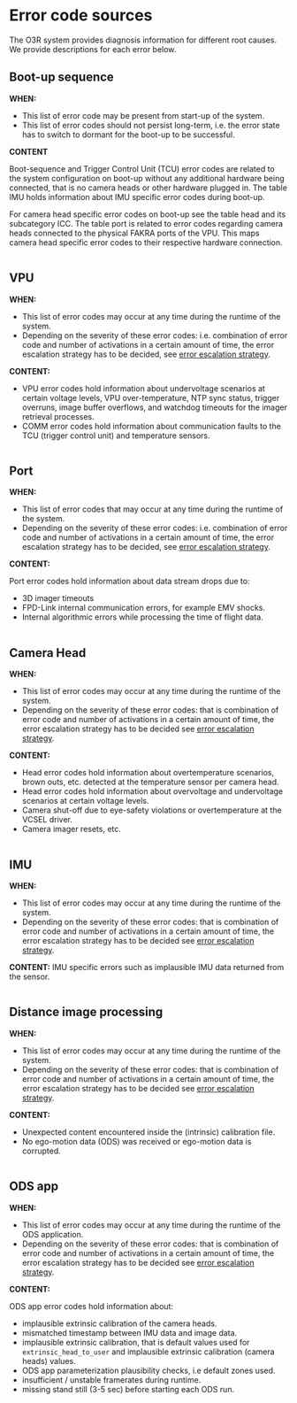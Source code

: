 
# Error code sources

The O3R system provides diagnosis information for different root causes. We provide descriptions for each error below.

## Boot-up sequence

**WHEN:**

+ This list of error code may be present from start-up of the system.
+ This list of error codes should not persist long-term, i.e. the error state has to switch to dormant for the boot-up to be successful.

**CONTENT**

Boot-sequence and Trigger Control Unit (TCU) error codes are related to the system configuration on boot-up without any additional hardware being connected, that is no camera heads or other hardware plugged in.
The table IMU holds information about IMU specific error codes during boot-up.

For camera head specific error codes on boot-up see the table head and its subcategory ICC. The table port is related to error codes regarding camera heads connected to the physical FAKRA ports of the VPU. This maps camera head specific error codes to their respective hardware connection.

```{include} diagnosis_error_codes/FW1.1/section_boot_sequence.md
```


## VPU

**WHEN:**

+ This list of error codes may occur at any time during the runtime of the system.
+ Depending on the severity of these error codes: i.e. combination of error code and number of activations in a certain amount of time, the error escalation strategy has to be decided, see  [error escalation strategy](diagnostic_reaction_strategy).

**CONTENT:**

+ VPU error codes hold information about undervoltage scenarios at certain voltage levels, VPU over-temperature, NTP sync status, trigger overruns, image buffer overflows, and watchdog timeouts for the imager retrieval processes.
+ COMM error codes hold information about communication faults to the TCU (trigger control unit) and temperature sensors.

```{include} diagnosis_error_codes/FW1.1/section_vpu.md
```

## Port

**WHEN:**

+ This list of error codes that may occur at any time during the runtime of the system.
+ Depending on the severity of these error codes: i.e. combination of error code and number of activations in a certain amount of time, the error escalation strategy has to be decided, see  [error escalation strategy](diagnostic_reaction_strategy).

**CONTENT:**

Port error codes hold information about data stream drops due to:
+ 3D imager timeouts
+ FPD-Link internal communication errors, for example EMV shocks.
+ Internal algorithmic errors while processing the time of flight data.

```{include} diagnosis_error_codes/FW1.1/section_port.md
```

## Camera Head
**WHEN:**

+ This list of error codes may occur at any time during the runtime of the system.
+ Depending on the severity of these error codes: that is combination of error code and number of activations in a certain amount of time, the error escalation strategy has to be decided see  [error escalation strategy](diagnostic_reaction_strategy).

**CONTENT:**

+ Head error codes hold information about overtemperature scenarios, brown outs, etc.  detected at the temperature sensor per camera head.
+ Head error codes hold information about overvoltage and undervoltage scenarios at certain voltage levels.
+ Camera shut-off due to eye-safety violations or overtemperature at the VCSEL driver.
+ Camera imager resets, etc.

```{include} diagnosis_error_codes/FW1.1/section_head.md
```
## IMU
**WHEN:**

+ This list of error codes may occur at any time during the runtime of the system.
+ Depending on the severity of these error codes: that is combination of error code and number of activations in a certain amount of time, the error escalation strategy has to be decided see  [error escalation strategy](diagnostic_reaction_strategy).

**CONTENT:**
IMU specific errors such as implausible IMU data returned from the sensor.

```{include} diagnosis_error_codes/FW1.1/section_IMU.md
```

## Distance image processing

**WHEN:**

+ This list of error codes may occur at any time during the runtime of the system.
+ Depending on the severity of these error codes: that is combination of error code and number of activations in a certain amount of time, the error escalation strategy has to be decided see  [error escalation strategy](diagnostic_reaction_strategy).

**CONTENT:**

+ Unexpected content encountered inside the (intrinsic) calibration file.
+ No ego-motion data (ODS) was received or ego-motion data is corrupted.

```{include} diagnosis_error_codes/FW1.1/section_di.md
```

## ODS app
**WHEN:**

+ This list of error codes may occur at any time during the runtime of the ODS application.
+ Depending on the severity of these error codes: that is combination of error code and number of activations in a certain amount of time, the error escalation strategy has to be decided see  [error escalation strategy](diagnostic_reaction_strategy).

**CONTENT:**

ODS app error codes hold information about:
+ implausible extrinsic calibration of the camera heads.
+ mismatched timestamp between IMU data and image data.
+ implausible extrinsic calibration, that is default values used for `extrinsic_head_to_user` and implausible extrinsic calibration (camera heads) values.
+ ODS app parameterization plausibility checks, i.e default zones used.
+ insufficient / unstable framerates during runtime.
+ missing stand still (3-5 sec) before starting each ODS run.

```{include} diagnosis_error_codes/FW1.1/section_odsapp.md
```
